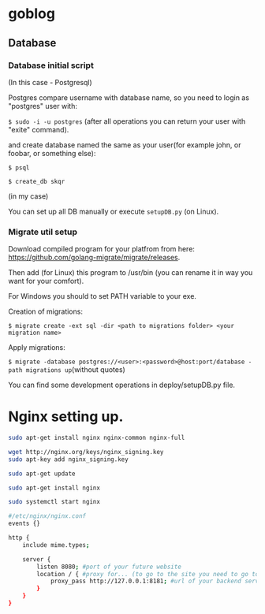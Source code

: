 # goblog

## Database

### Database initial script

(In this case - Postgresql)

Postgres compare username with database name, so you need to login as "postgres" user with:

`$ sudo -i -u postgres` (after all operations you can return your user with "exite" command).

and create database named the same as your user(for example john, or foobar, or something else):

`$ psql`

`$ create_db skqr`

(in my case)

You can set up all DB manually or execute `setupDB.py` (on Linux).

### Migrate util setup

Download compiled program for your platfrom from here: https://github.com/golang-migrate/migrate/releases.

Then add (for Linux) this program to /usr/bin (you can rename it in way you want for your comfort).

For Windows you should to set PATH variable to your exe.

Creation of migrations:

`$ migrate create -ext sql -dir <path to migrations folder> <your migration name>`

Apply migrations:

`$ migrate -database postgres://<user>:<password>@host:port/database -path migrations up`(without quotes)

You can find some development operations in deploy/setupDB.py file.



# Nginx setting up.

```bash
sudo apt-get install nginx nginx-common nginx-full
```


```bash
wget http://nginx.org/keys/nginx_signing.key
sudo apt-key add nginx_signing.key
```

```bash
sudo apt-get update
```

```bash
sudo apt-get install nginx
```

```bash
sudo systemctl start nginx 
```

```bash
#/etc/nginx/nginx.conf
events {}

http {
    include mime.types;

    server {
        listen 8080; #port of your future website
        location / { #proxy for... (to go to the site you need to go to the next url <your_ip_adress>:8080)
            proxy_pass http://127.0.0.1:8181; #url of your backend server (port must not matche with listen port)
        }
    }
}
```








